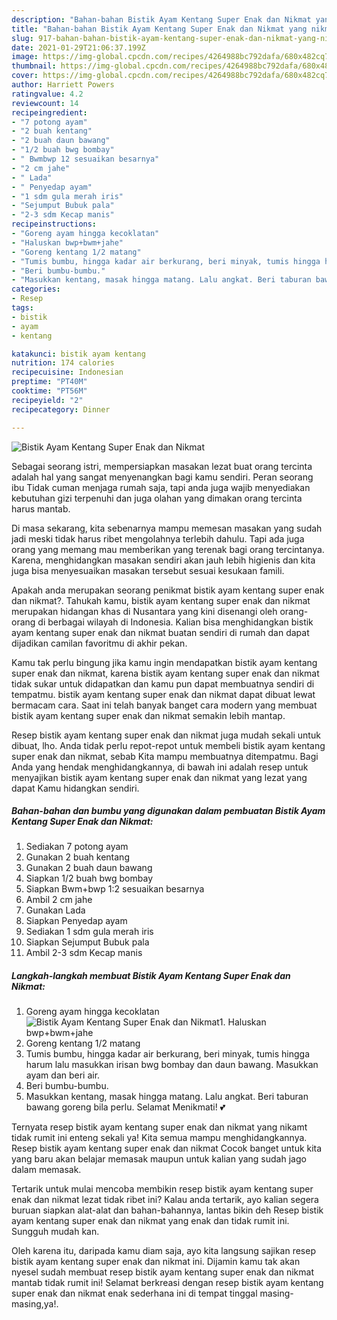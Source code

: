 ```yaml
---
description: "Bahan-bahan Bistik Ayam Kentang Super Enak dan Nikmat yang nikmat dan Mudah Dibuat"
title: "Bahan-bahan Bistik Ayam Kentang Super Enak dan Nikmat yang nikmat dan Mudah Dibuat"
slug: 917-bahan-bahan-bistik-ayam-kentang-super-enak-dan-nikmat-yang-nikmat-dan-mudah-dibuat
date: 2021-01-29T21:06:37.199Z
image: https://img-global.cpcdn.com/recipes/4264988bc792dafa/680x482cq70/bistik-ayam-kentang-super-enak-dan-nikmat-foto-resep-utama.jpg
thumbnail: https://img-global.cpcdn.com/recipes/4264988bc792dafa/680x482cq70/bistik-ayam-kentang-super-enak-dan-nikmat-foto-resep-utama.jpg
cover: https://img-global.cpcdn.com/recipes/4264988bc792dafa/680x482cq70/bistik-ayam-kentang-super-enak-dan-nikmat-foto-resep-utama.jpg
author: Harriett Powers
ratingvalue: 4.2
reviewcount: 14
recipeingredient:
- "7 potong ayam"
- "2 buah kentang"
- "2 buah daun bawang"
- "1/2 buah bwg bombay"
- " Bwmbwp 12 sesuaikan besarnya"
- "2 cm jahe"
- " Lada"
- " Penyedap ayam"
- "1 sdm gula merah iris"
- "Sejumput Bubuk pala"
- "2-3 sdm Kecap manis"
recipeinstructions:
- "Goreng ayam hingga kecoklatan"
- "Haluskan bwp+bwm+jahe"
- "Goreng kentang 1/2 matang"
- "Tumis bumbu, hingga kadar air berkurang, beri minyak, tumis hingga harum lalu masukkan irisan bwg bombay dan daun bawang. Masukkan ayam dan beri air."
- "Beri bumbu-bumbu."
- "Masukkan kentang, masak hingga matang. Lalu angkat. Beri taburan bawang goreng bila perlu. Selamat Menikmati! 💕"
categories:
- Resep
tags:
- bistik
- ayam
- kentang

katakunci: bistik ayam kentang 
nutrition: 174 calories
recipecuisine: Indonesian
preptime: "PT40M"
cooktime: "PT56M"
recipeyield: "2"
recipecategory: Dinner

---
```



![Bistik Ayam Kentang Super Enak dan Nikmat](https://img-global.cpcdn.com/recipes/4264988bc792dafa/680x482cq70/bistik-ayam-kentang-super-enak-dan-nikmat-foto-resep-utama.jpg)

Sebagai seorang istri, mempersiapkan masakan lezat buat orang tercinta adalah hal yang sangat menyenangkan bagi kamu sendiri. Peran seorang ibu Tidak cuman menjaga rumah saja, tapi anda juga wajib menyediakan kebutuhan gizi terpenuhi dan juga olahan yang dimakan orang tercinta harus mantab.

Di masa  sekarang, kita sebenarnya mampu memesan masakan yang sudah jadi meski tidak harus ribet mengolahnya terlebih dahulu. Tapi ada juga orang yang memang mau memberikan yang terenak bagi orang tercintanya. Karena, menghidangkan masakan sendiri akan jauh lebih higienis dan kita juga bisa menyesuaikan masakan tersebut sesuai kesukaan famili. 



Apakah anda merupakan seorang penikmat bistik ayam kentang super enak dan nikmat?. Tahukah kamu, bistik ayam kentang super enak dan nikmat merupakan hidangan khas di Nusantara yang kini disenangi oleh orang-orang di berbagai wilayah di Indonesia. Kalian bisa menghidangkan bistik ayam kentang super enak dan nikmat buatan sendiri di rumah dan dapat dijadikan camilan favoritmu di akhir pekan.

Kamu tak perlu bingung jika kamu ingin mendapatkan bistik ayam kentang super enak dan nikmat, karena bistik ayam kentang super enak dan nikmat tidak sukar untuk didapatkan dan kamu pun dapat membuatnya sendiri di tempatmu. bistik ayam kentang super enak dan nikmat dapat dibuat lewat bermacam cara. Saat ini telah banyak banget cara modern yang membuat bistik ayam kentang super enak dan nikmat semakin lebih mantap.

Resep bistik ayam kentang super enak dan nikmat juga mudah sekali untuk dibuat, lho. Anda tidak perlu repot-repot untuk membeli bistik ayam kentang super enak dan nikmat, sebab Kita mampu membuatnya ditempatmu. Bagi Anda yang hendak menghidangkannya, di bawah ini adalah resep untuk menyajikan bistik ayam kentang super enak dan nikmat yang lezat yang dapat Kamu hidangkan sendiri.

<!--inarticleads1-->

##### Bahan-bahan dan bumbu yang digunakan dalam pembuatan Bistik Ayam Kentang Super Enak dan Nikmat:

1. Sediakan 7 potong ayam
1. Gunakan 2 buah kentang
1. Gunakan 2 buah daun bawang
1. Siapkan 1/2 buah bwg bombay
1. Siapkan  Bwm+bwp 1:2 sesuaikan besarnya
1. Ambil 2 cm jahe
1. Gunakan  Lada
1. Siapkan  Penyedap ayam
1. Sediakan 1 sdm gula merah iris
1. Siapkan Sejumput Bubuk pala
1. Ambil 2-3 sdm Kecap manis




<!--inarticleads2-->

##### Langkah-langkah membuat Bistik Ayam Kentang Super Enak dan Nikmat:

1. Goreng ayam hingga kecoklatan
<img src="https://img-global.cpcdn.com/steps/2099afbd46b3a28b/160x128cq70/bistik-ayam-kentang-super-enak-dan-nikmat-langkah-memasak-1-foto.jpg" alt="Bistik Ayam Kentang Super Enak dan Nikmat">1. Haluskan bwp+bwm+jahe
1. Goreng kentang 1/2 matang
1. Tumis bumbu, hingga kadar air berkurang, beri minyak, tumis hingga harum lalu masukkan irisan bwg bombay dan daun bawang. Masukkan ayam dan beri air.
1. Beri bumbu-bumbu.
1. Masukkan kentang, masak hingga matang. Lalu angkat. Beri taburan bawang goreng bila perlu. Selamat Menikmati! 💕




Ternyata resep bistik ayam kentang super enak dan nikmat yang nikamt tidak rumit ini enteng sekali ya! Kita semua mampu menghidangkannya. Resep bistik ayam kentang super enak dan nikmat Cocok banget untuk kita yang baru akan belajar memasak maupun untuk kalian yang sudah jago dalam memasak.

Tertarik untuk mulai mencoba membikin resep bistik ayam kentang super enak dan nikmat lezat tidak ribet ini? Kalau anda tertarik, ayo kalian segera buruan siapkan alat-alat dan bahan-bahannya, lantas bikin deh Resep bistik ayam kentang super enak dan nikmat yang enak dan tidak rumit ini. Sungguh mudah kan. 

Oleh karena itu, daripada kamu diam saja, ayo kita langsung sajikan resep bistik ayam kentang super enak dan nikmat ini. Dijamin kamu tak akan nyesel sudah membuat resep bistik ayam kentang super enak dan nikmat mantab tidak rumit ini! Selamat berkreasi dengan resep bistik ayam kentang super enak dan nikmat enak sederhana ini di tempat tinggal masing-masing,ya!.

